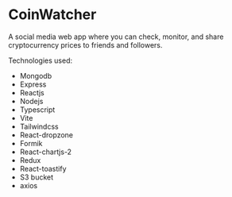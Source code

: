 # CoinWatcher
A social media web app where you can check, monitor, and share cryptocurrency prices to friends and followers. 

Technologies used: 
* Mongodb
* Express
* Reactjs
* Nodejs
* Typescript
* Vite
* Tailwindcss
* React-dropzone
* Formik
* React-chartjs-2
* Redux
* React-toastify
* S3 bucket
* axios
